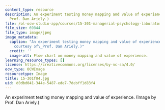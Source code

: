 ```yaml
---
content_type: resource
description: An experiment testing money mapping and value of experience. (Image by
  Prof. Dan Ariely.)
file: /ol-ocw-studio-app/courses/15-301-managerial-psychology-laboratory-fall-2004/d0dbd041344e5487ede77debff1d83f4_15-301f04.jpg
file_size: 69844
file_type: image/jpeg
image_metadata:
  caption: "An experiment testing money mapping and value of experience. (Image\_\
    courtesy of\_Prof. Dan Ariely.)"
  credit: ''
  image-alt: Flow chart on money mapping and value of experience.
learning_resource_types: []
license: https://creativecommons.org/licenses/by-nc-sa/4.0/
ocw_type: OCWImage
resourcetype: Image
title: 15-301f04.jpg
uid: d0dbd041-344e-5487-ede7-7debff1d83f4
---
```

An experiment testing money mapping and value of experience. (Image by Prof. Dan Ariely.)